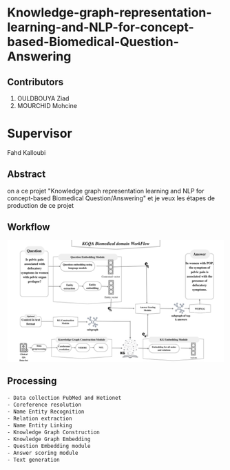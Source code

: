 # Knowledge-graph-representation-learning-and-NLP-for-concept-based-Biomedical-Question-Answering
 ##  Contributors
 1) OULDBOUYA Ziad
 2) MOURCHID Mohcine 
 
 # Supervisor
 Fahd Kalloubi

 ## Abstract
on a ce projet "Knowledge graph representation learning and NLP for concept-based Biomedical Question/Answering" et je veux les étapes de production de ce projet
 ## Workflow
![Alt text](images/workflow.png)

## Processing

    - Data collection PubMed and Hetionet
    - Coreference resolution
    - Name Entity Recognition
    - Relation extraction
    - Name Entity Linking
    - Knowledge Graph Construction
    - Knowledge Graph Embedding
    - Question Embedding module
    - Answer scoring module
    - Text generation
